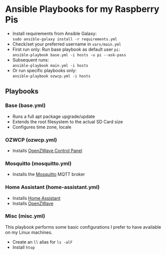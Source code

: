 # Ansible Playbooks for my Raspberry Pis

* Install requirements from Ansible Galaxy:  
`sudo ansible-galaxy install -r requirements.yml`
* Check/set your preferred username in `vars/main.yml`
* First run only: Run base playbook as default user `pi`:  
`ansible-playbook base.yml -i hosts -u pi --ask-pass`
* Subsequent runs:  
`ansible-playbook main.yml -i hosts`
* Or run specific playbooks only:  
`ansible-playbook ozwcp.yml -i hosts`

## Playbooks

### Base (base.yml)

* Runs a full apt package upgrade/update
* Extends the root filesystem to the actual SD Card size
* Configures time zone, locale

### OZWCP (ozwcp.yml)

* Installs [OpenZWave Control Panel](https://github.com/OpenZWave/open-zwave-control-panel)

### Mosquitto (mosquitto.yml)

* Installs the [Mosquitto](http://mosquitto.org) MQTT broker

### Home Assistant (home-assistant.yml)

* Installs [Home Assistant](https://home-assistant.io/)
* Installs [OpenZWave](http://www.openzwave.net)

### Misc (misc.yml)

This playbook performs some basic configurations I prefer to have available on my Linux machines.

* Create an `ll` alias for `ls -alF`
* Install `htop`
